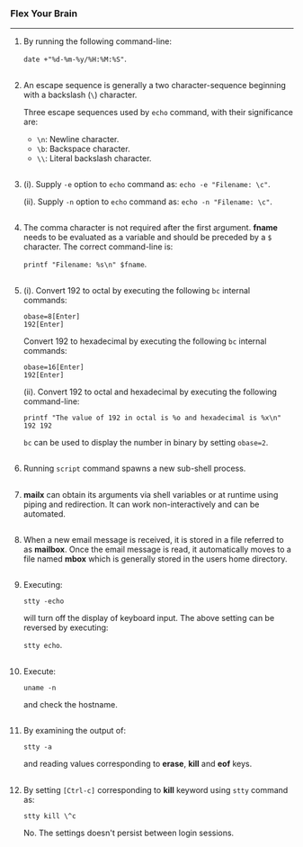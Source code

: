 ### Flex Your Brain

---

01. By running the following command-line:

    `date +"%d-%m-%y/%H:%M:%S"`.

##

02. An escape sequence is generally a two character-sequence beginning with a backslash (`\`) character.

    Three escape sequences used by `echo` command, with their significance are:

    -   `\n`: Newline character.
    -   `\b`: Backspace character.
    -   `\\`: Literal backslash character.

##

03. (i). Supply `-e` option to `echo` command as: `echo -e "Filename: \c"`.

    (ii). Supply `-n` option to `echo` command as: `echo -n "Filename: \c"`.

##

04. The comma character is not required after the first argument. **fname** needs to be evaluated as a variable and should be preceded by a `$` character. The correct command-line is:

    `printf "Filename: %s\n" $fname`.

##

05. (i). Convert 192 to octal by executing the following `bc` internal commands:

    `obase=8[Enter]`
    <br/>
    `192[Enter]`

    Convert 192 to hexadecimal by executing the following `bc` internal commands:

    `obase=16[Enter]`
    <br/>
    `192[Enter]`

    (ii). Convert 192 to octal and hexadecimal by executing the following command-line:

    `printf "The value of 192 in octal is %o and hexadecimal is %x\n" 192 192`

    `bc` can be used to display the number in binary by setting `obase=2`.

##

06. Running `script` command spawns a new sub-shell process.

##

07. **mailx** can obtain its arguments via shell variables or at runtime using piping and redirection. It can work non-interactively and can be automated.

##

08. When a new email message is received, it is stored in a file referred to as **mailbox**. Once the email message is read, it automatically moves to a file named **mbox** which is generally stored in the users home directory.

##

09. Executing:

    `stty -echo`

    will turn off the display of keyboard input. The above setting can be reversed by executing:

    `stty echo`.

##

10. Execute:

    `uname -n`

    and check the hostname.

##

11. By examining the output of:

    `stty -a`

    and reading values corresponding to **erase**, **kill** and **eof** keys.

##

12. By setting `[Ctrl-c]` corresponding to **kill** keyword using `stty` command as:

    `stty kill \^c`

    No. The settings doesn't persist between login sessions.

##
